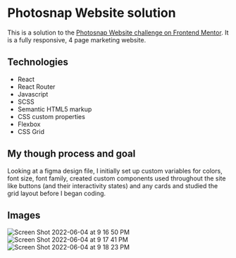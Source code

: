 # Photosnap Website solution

This is a solution to the [Photosnap Website challenge on Frontend Mentor](https://www.frontendmentor.io/challenges/photosnap-multipage-website-nMDSrNmNW). It is a fully responsive, 4 page marketing website.

## Technologies

* React
* React Router
* Javascript
* SCSS
* Semantic HTML5 markup
* CSS custom properties
* Flexbox
* CSS Grid


## My though process and goal
Looking at a figma design file, I initially set up custom variables for colors, font size, font family,  created custom components used throughout the site like buttons (and their interactivity states) and any cards and studied the grid layout before I began coding.



## Images
![Screen Shot 2022-06-04 at 9 16 50 PM](https://user-images.githubusercontent.com/72288176/172034854-e0a8485d-482d-44c3-b3f2-0b60dedb5bc6.png)
![Screen Shot 2022-06-04 at 9 17 41 PM](https://user-images.githubusercontent.com/72288176/172034855-6b713e6c-14de-4569-84f4-26664b91522a.png)
![Screen Shot 2022-06-04 at 9 18 23 PM](https://user-images.githubusercontent.com/72288176/172034856-1ed85b4f-592a-402a-b798-78890aaad0a6.png)
